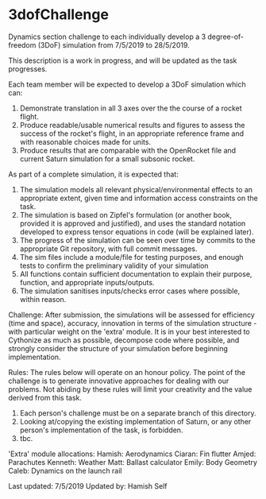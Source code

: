 # 3dofChallenge
Dynamics section challenge to each individually develop a 3 degree-of-freedom
(3DoF) simulation from 7/5/2019 to 28/5/2019.

This description is a work in progress, and will be updated as the task
progresses.

Each team member will be expected to develop a 3DoF simulation which can:
  1) Demonstrate translation in all 3 axes over the the course of a rocket
      flight.
  2) Produce readable/usable numerical results and figures to assess the success
      of the rocket's flight, in an appropriate reference frame and with
      reasonable choices made for units.
  3) Produce results that are comparable with the OpenRocket file and current
      Saturn simulation for a small subsonic rocket.


As part of a complete simulation, it is expected that:
  1) The simulation models all relevant physical/environmental effects to an
      appropriate extent, given time and information access constraints on the
      task.
  2) The simulation is based on Zipfel's formulation (or another book, provided
      it is approved and justified), and uses the standard notation developed
      to express tensor equations in code (will be explained later).
  3) The progress of the simulation can be seen over time by commits to the
      appropriate Git repository, with full commit messages.
  4) The sim files include a module/file for testing purposes, and enough tests
      to confirm the preliminary validity of your simulation
  5) All functions contain sufficient documentation to explain their purpose,
      function, and appropriate inputs/outputs.
  6) The simulation sanitises inputs/checks error cases where possible, within
      reason.


Challenge:
After submission, the simulations will be assessed for efficiency (time and
space), accuracy, innovation in terms of the simulation structure - with
particular weight on the 'extra' module.
It is in your best interested to Cythonize as much as possible, decompose code
where possible, and strongly consider the structure of your simulation before
beginning implementation.

Rules:
The rules below will operate on an honour policy. The point of the challenge is
to generate innovative approaches for dealing with our problems. Not abiding by
these rules will limit your creativity and the value derived from this task.
  1) Each person's challenge must be on a separate branch of this directory.
  2) Looking at/copying the existing implementation of Saturn, or any other
      person's implementation of the task, is forbidden.
  3) tbc.


'Extra' module allocations:
Hamish: Aerodynamics
Ciaran: Fin flutter
Amjed: Parachutes
Kenneth: Weather
Matt: Ballast calculator
Emily: Body Geometry
Caleb: Dynamics on the launch rail


Last updated: 7/5/2019
Updated by: Hamish Self
